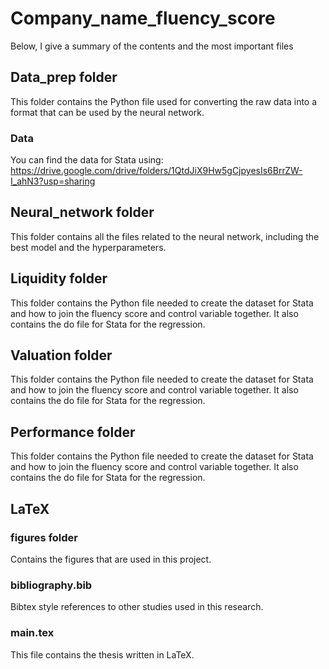 # Company_name_fluency_score

Below, I give a summary of the contents and the most important files 

## Data_prep folder
This folder contains the Python file used for converting the raw data into a format that can be used by the neural network. 
### Data
You can find the data for Stata using: https://drive.google.com/drive/folders/1QtdJiX9Hw5gCjpyesIs6BrrZW-I_ahN3?usp=sharing

## Neural_network folder
This folder contains all the files related to the neural network, including the best model and the hyperparameters.

## Liquidity folder
This folder contains the Python file needed to create the dataset for Stata and how to join the fluency score and control variable together. It also contains the do file for Stata for the regression. 

## Valuation folder
This folder contains the Python file needed to create the dataset for Stata and how to join the fluency score and control variable together. It also contains the do file for Stata for the regression. 

## Performance folder
This folder contains the Python file needed to create the dataset for Stata and how to join the fluency score and control variable together. It also contains the do file for Stata for the regression. 

## LaTeX

### figures folder
Contains the figures that are used in this project.

### bibliography.bib
Bibtex style references to other studies used in this research.

### main.tex
This file contains the thesis written in LaTeX.
